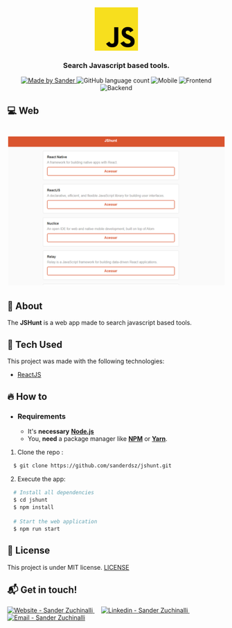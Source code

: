 <h3 align="center">
    <img alt="Logo" title="#logo" width="100px" src=".github/logo.png">
    <br><br>
    <b>Search Javascript based tools.</b> 
</h3>

<p align="center">
  <a href="https://www.linkedin.com/in/sandersz/">
    <img alt="Made by Sander" src="https://img.shields.io/badge/made%20by-sanderdsz-%2304D361">
  </a>

  <img alt="GitHub language count" src="https://img.shields.io/github/languages/count/sanderdsz/jshunt?color=%2304D361">

  <img alt="Mobile" src="https://img.shields.io/badge/mobile-react--native-blue">

  <img alt="Frontend" src="https://img.shields.io/badge/web-react-blueviolet">

  <img alt="Backend" src="https://img.shields.io/badge/backend-node.js-green">
</p>

## :computer: Web

<h1 align="center">
    <img alt="Web" src=".github/web.png" width="500px">
</h1>

## :bookmark: About

The <strong>JSHunt</strong> is a web app made to search javascript based tools.

## :rocket: Tech Used

This project was made with the following technologies:

- [ReactJS](https://reactjs.org/)

## :fire: How to

- ### **Requirements**

  - It's **necessary** **[Node.js](https://nodejs.org/en/)**
  - You, **need** a package manager like **[NPM](https://www.npmjs.com/)** or **[Yarn](https://yarnpkg.com/)**.

1. Clone the repo :

```sh
  $ git clone https://github.com/sanderdsz/jshunt.git
```

2. Execute the app:

```sh
  # Install all dependencies
  $ cd jshunt
  $ npm install

  # Start the web application
  $ npm run start
```

## :memo: License

This project is under MIT license. [LICENSE](LICENSE.md)

## :mailbox_with_mail: Get in touch!

<a href="https://sanderzuchinalli.netlify.app/" target="_blank" >
  <img alt="Website - Sander Zuchinalli" src="https://img.shields.io/badge/Website--%23F8952D?style=social">
</a>&nbsp;&nbsp;&nbsp;
<a href="https://www.linkedin.com/in/sandersz/" target="_blank" >
  <img alt="Linkedin - Sander Zuchinalli" src="https://img.shields.io/badge/Linkedin--%23F8952D?style=social&logo=linkedin">
</a>&nbsp;&nbsp;&nbsp;
<a href="mailto:sanderdsz@gmail.com" target="_blank" >
  <img alt="Email - Sander Zuchinalli" src="https://img.shields.io/badge/Email--%23F8952D?style=social&logo=gmail">
</a> 